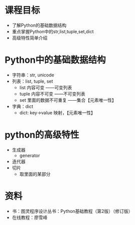# 课程目标
- 了解Python的基础数据结构
- 重点掌握Python中的str,list,tuple,set,dict
- 高级特性简单介绍

# Python中的基础数据结构
- 字符串：str, unicode
- 列表：list, tuple, set
  - list 内容可变 ——可变列表
  - tuple 内容不可变 ——不可变列表
  - set 里面的数据不可重复 ——集合【元素唯一性】
- 字典：dict
  - dict: key->value 映射，【元素唯一性】
  
  
# python的高级特性
- 生成器
  - generator
- 迭代器
- 切片
  - 取里面的某部分
  
# 资料
- 书：图灵程序设计丛书：Python基础教程（第2版）（修订版）
- 在线教程：廖雪峰


